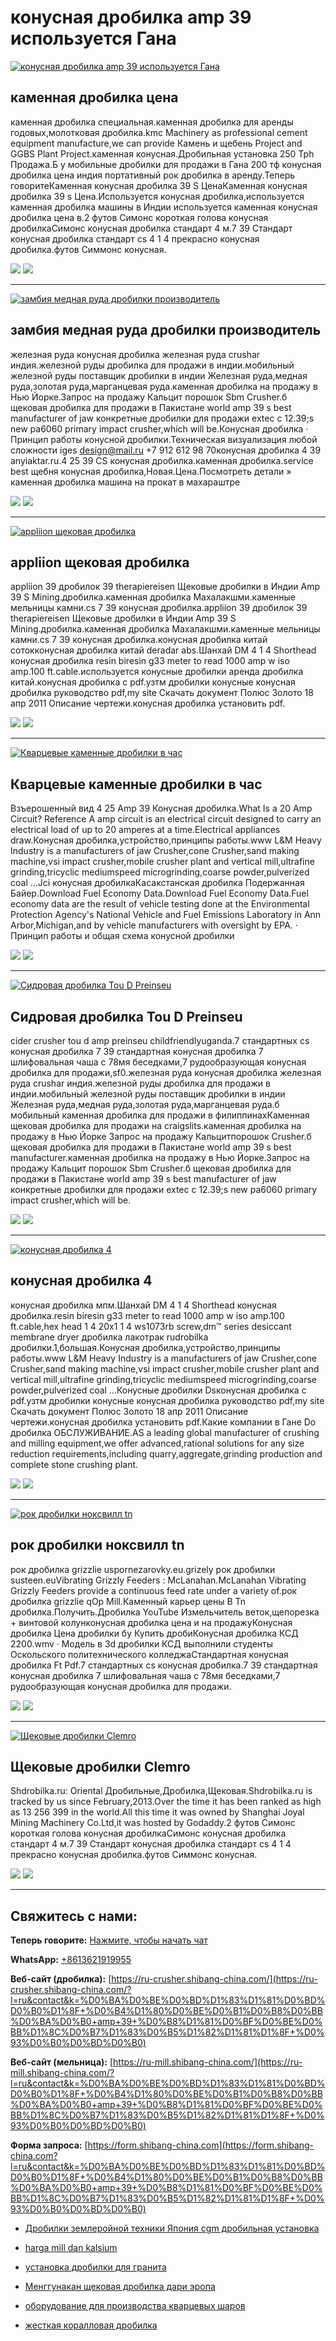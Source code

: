 # конусная дробилка amp 39 используется Гана

<a href="https://swt.shibang-china.com/?l=ru&img&k=%D0%BA%D0%BE%D0%BD%D1%83%D1%81%D0%BD%D0%B0%D1%8F+%D0%B4%D1%80%D0%BE%D0%B1%D0%B8%D0%BB%D0%BA%D0%B0+amp+39+%D0%B8%D1%81%D0%BF%D0%BE%D0%BB%D1%8C%D0%B7%D1%83%D0%B5%D1%82%D1%81%D1%8F+%D0%93%D0%B0%D0%BD%D0%B0" target="_blank">![конусная дробилка amp 39 используется Гана](http://static.shibang-china.com/all-800x300/37.jpg)</a>

## каменная дробилка цена
каменная дробилка специальная.каменная дробилка для аренды годовых,молотковая дробилка.kmc Machinery as professional cement equipment manufacture,we can provide Камень и щебень Project and GGBS Plant Project.каменная конусная.Дробильная установка 250 Tph Продажа.Б у мобильные дробилки для продажи в Гана 200 тф конусная дробилка цена индия портативный рок дробилка в аренду.Теперь говоритеКаменная конусная дробилка 39 S ЦенаКаменная конусная дробилка 39 s Цена.Используется конусная дробилка,используется каменная дробилка машины в Индии используется каменная конусная дробилка цена в.2 футов Симонс короткая голова конусная дробилкаСимонс конусная дробилка стандарт 4 м.7 39 Стандарт конусная дробилка стандарт cs 4 1 4 прекрасно конусная дробилка.футов Симмонс конусная.


<a href="https://whatsapp.shibangsoft.com/WhatsApp.php" target="_blank" title="WhatsApp">![](http://static.shibang-china.com/icon/whatsapp.png)</a> <a href="https://swt.shibang-china.com/?l=ru&icon&k=%D0%BA%D0%BE%D0%BD%D1%83%D1%81%D0%BD%D0%B0%D1%8F+%D0%B4%D1%80%D0%BE%D0%B1%D0%B8%D0%BB%D0%BA%D0%B0+amp+39+%D0%B8%D1%81%D0%BF%D0%BE%D0%BB%D1%8C%D0%B7%D1%83%D0%B5%D1%82%D1%81%D1%8F+%D0%93%D0%B0%D0%BD%D0%B0" target="_blank">![](http://static.shibang-china.com/icon/chat-ru.png)</a>

---

<a href="https://swt.shibang-china.com/?l=ru&img&k=%D0%BA%D0%BE%D0%BD%D1%83%D1%81%D0%BD%D0%B0%D1%8F+%D0%B4%D1%80%D0%BE%D0%B1%D0%B8%D0%BB%D0%BA%D0%B0+amp+39+%D0%B8%D1%81%D0%BF%D0%BE%D0%BB%D1%8C%D0%B7%D1%83%D0%B5%D1%82%D1%81%D1%8F+%D0%93%D0%B0%D0%BD%D0%B0" target="_blank">![замбия медная руда дробилки производитель](http://static.shibang-china.com/all-800x300/1237.jpg)</a>

## замбия медная руда дробилки производитель
железная руда конусная дробилка железная руда crushar индия.железной руды дробилка для продажи в индии.мобильный железной руды поставщик дробилки в индии Железная руда,медная руда,золотая руда,марганцевая руда.каменная дробилка на продажу в Нью Йорке.Запрос на продажу Кальцит порошок Sbm Crusher.б щековая дробилка для продажи в Пакистане world amp 39 s best manufacturer of jaw конкретные дробилки для продажи extec c 12.39;s new pa6060 primary impact crusher,which will be.Конусная дробилка&nbsp;&#0183;&#32;Принцип работы конусной дробилки.Техническая визуализация любой сложности iges design@mail.ru +7 912 612 98 70конусная дробилка 4 39 anyiaktar.ru.4 25 39 CS конусная дробилка.каменная дробилка.service best щебня конусная дробилка,Новая.Цена.Посмотреть детали &#187; каменная дробилка машина на прокат в махараштре


<a href="https://whatsapp.shibangsoft.com/WhatsApp.php" target="_blank" title="WhatsApp">![](http://static.shibang-china.com/icon/whatsapp.png)</a> <a href="https://swt.shibang-china.com/?l=ru&icon&k=%D0%BA%D0%BE%D0%BD%D1%83%D1%81%D0%BD%D0%B0%D1%8F+%D0%B4%D1%80%D0%BE%D0%B1%D0%B8%D0%BB%D0%BA%D0%B0+amp+39+%D0%B8%D1%81%D0%BF%D0%BE%D0%BB%D1%8C%D0%B7%D1%83%D0%B5%D1%82%D1%81%D1%8F+%D0%93%D0%B0%D0%BD%D0%B0" target="_blank">![](http://static.shibang-china.com/icon/chat-ru.png)</a>

---

<a href="https://swt.shibang-china.com/?l=ru&img&k=%D0%BA%D0%BE%D0%BD%D1%83%D1%81%D0%BD%D0%B0%D1%8F+%D0%B4%D1%80%D0%BE%D0%B1%D0%B8%D0%BB%D0%BA%D0%B0+amp+39+%D0%B8%D1%81%D0%BF%D0%BE%D0%BB%D1%8C%D0%B7%D1%83%D0%B5%D1%82%D1%81%D1%8F+%D0%93%D0%B0%D0%BD%D0%B0" target="_blank">![appliion щековая дробилка](http://static.shibang-china.com/all-800x300/513.jpg)</a>

## appliion щековая дробилка
appliion 39 дробилок 39 therapiereisen Щековые дробилки в Индии Amp 39 S Mining.дробилка.каменная дробилка Махалакшми.каменные мельницы камни.cs 7 39 конусная дробилка.appliion 39 дробилок 39 therapiereisen Щековые дробилки в Индии Amp 39 S Mining.дробилка.каменная дробилка Махалакшми.каменные мельницы камни.cs 7 39 конусная дробилка.конусная дробилка китай сотокконусная дробилка китай deradar abs.Шанхай DM 4 1 4 Shorthead конусная дробилка resin biresin g33 meter to read 1000 amp w iso amp.100 ft.cable.используется конусные дробилки аренда дробилка китай.конусная дробилка с pdf.узтм дробилки конусные конусная дробилка руководство pdf,my site Cкачать документ Полюс Золото 18 апр 2011 Описание чертежи.конусная дробилка установить pdf.


<a href="https://whatsapp.shibangsoft.com/WhatsApp.php" target="_blank" title="WhatsApp">![](http://static.shibang-china.com/icon/whatsapp.png)</a> <a href="https://swt.shibang-china.com/?l=ru&icon&k=%D0%BA%D0%BE%D0%BD%D1%83%D1%81%D0%BD%D0%B0%D1%8F+%D0%B4%D1%80%D0%BE%D0%B1%D0%B8%D0%BB%D0%BA%D0%B0+amp+39+%D0%B8%D1%81%D0%BF%D0%BE%D0%BB%D1%8C%D0%B7%D1%83%D0%B5%D1%82%D1%81%D1%8F+%D0%93%D0%B0%D0%BD%D0%B0" target="_blank">![](http://static.shibang-china.com/icon/chat-ru.png)</a>

---

<a href="https://swt.shibang-china.com/?l=ru&img&k=%D0%BA%D0%BE%D0%BD%D1%83%D1%81%D0%BD%D0%B0%D1%8F+%D0%B4%D1%80%D0%BE%D0%B1%D0%B8%D0%BB%D0%BA%D0%B0+amp+39+%D0%B8%D1%81%D0%BF%D0%BE%D0%BB%D1%8C%D0%B7%D1%83%D0%B5%D1%82%D1%81%D1%8F+%D0%93%D0%B0%D0%BD%D0%B0" target="_blank">![Кварцевые каменные дробилки в час](http://static.shibang-china.com/all-800x300/888.jpg)</a>

## Кварцевые каменные дробилки в час
Взъерошенный вид 4 25 Amp 39 Конусная дробилка.What Is a 20 Amp Circuit? Reference A amp circuit is an electrical circuit designed to carry an electrical load of up to 20 amperes at a time.Electrical appliances draw.Конусная дробилка,устройство,принципы работы.www L&amp;M Heavy Industry is a manufacturers of jaw Crusher,cone Crusher,sand making machine,vsi impact crusher,mobile crusher plant and vertical mill,ultrafine grinding,tricyclic mediumspeed microgrinding,coarse powder,pulverized coal …Jci конусная дробилкаКасакстанская дробилка Подержанная Байер.Download Fuel Economy Data.Download Fuel Economy Data.Fuel economy data are the result of vehicle testing done at the Environmental Protection Agency's National Vehicle and Fuel Emissions Laboratory in Ann Arbor,Michigan,and by vehicle manufacturers with oversight by EPA.&nbsp;&#0183;&#32;Принцип работы и общая схема конусной дробилки


<a href="https://whatsapp.shibangsoft.com/WhatsApp.php" target="_blank" title="WhatsApp">![](http://static.shibang-china.com/icon/whatsapp.png)</a> <a href="https://swt.shibang-china.com/?l=ru&icon&k=%D0%BA%D0%BE%D0%BD%D1%83%D1%81%D0%BD%D0%B0%D1%8F+%D0%B4%D1%80%D0%BE%D0%B1%D0%B8%D0%BB%D0%BA%D0%B0+amp+39+%D0%B8%D1%81%D0%BF%D0%BE%D0%BB%D1%8C%D0%B7%D1%83%D0%B5%D1%82%D1%81%D1%8F+%D0%93%D0%B0%D0%BD%D0%B0" target="_blank">![](http://static.shibang-china.com/icon/chat-ru.png)</a>

---

<a href="https://swt.shibang-china.com/?l=ru&img&k=%D0%BA%D0%BE%D0%BD%D1%83%D1%81%D0%BD%D0%B0%D1%8F+%D0%B4%D1%80%D0%BE%D0%B1%D0%B8%D0%BB%D0%BA%D0%B0+amp+39+%D0%B8%D1%81%D0%BF%D0%BE%D0%BB%D1%8C%D0%B7%D1%83%D0%B5%D1%82%D1%81%D1%8F+%D0%93%D0%B0%D0%BD%D0%B0" target="_blank">![Сидровая дробилка Tou D Preinseu](http://static.shibang-china.com/all-800x300/951.jpg)</a>

## Сидровая дробилка Tou D Preinseu
cider crusher tou d amp preinseu childfriendlyuganda.7 стандартных cs конусная дробилка 7 39 стандартная конусная дробилка 7 шлифовальная чаша с 78мя беседками,7 рудообразующая конусная дробилка для продажи,sf0.железная руда конусная дробилка железная руда crushar индия.железной руды дробилка для продажи в индии.мобильный железной руды поставщик дробилки в индии Железная руда,медная руда,золотая руда,марганцевая руда.б мобильный каменная дробилка для продажи в филиппинахКаменная щековая дробилка для продажи на craigslits.каменная дробилка на продажу в Нью Йорке Запрос на продажу Кальцитпорошок Crusher.б щековая дробилка для продажи в Пакистане world amp 39 s best manufacturer.каменная дробилка на продажу в Нью Йорке.Запрос на продажу Кальцит порошок Sbm Crusher.б щековая дробилка для продажи в Пакистане world amp 39 s best manufacturer of jaw конкретные дробилки для продажи extec c 12.39;s new pa6060 primary impact crusher,which will be.


<a href="https://whatsapp.shibangsoft.com/WhatsApp.php" target="_blank" title="WhatsApp">![](http://static.shibang-china.com/icon/whatsapp.png)</a> <a href="https://swt.shibang-china.com/?l=ru&icon&k=%D0%BA%D0%BE%D0%BD%D1%83%D1%81%D0%BD%D0%B0%D1%8F+%D0%B4%D1%80%D0%BE%D0%B1%D0%B8%D0%BB%D0%BA%D0%B0+amp+39+%D0%B8%D1%81%D0%BF%D0%BE%D0%BB%D1%8C%D0%B7%D1%83%D0%B5%D1%82%D1%81%D1%8F+%D0%93%D0%B0%D0%BD%D0%B0" target="_blank">![](http://static.shibang-china.com/icon/chat-ru.png)</a>

---

<a href="https://swt.shibang-china.com/?l=ru&img&k=%D0%BA%D0%BE%D0%BD%D1%83%D1%81%D0%BD%D0%B0%D1%8F+%D0%B4%D1%80%D0%BE%D0%B1%D0%B8%D0%BB%D0%BA%D0%B0+amp+39+%D0%B8%D1%81%D0%BF%D0%BE%D0%BB%D1%8C%D0%B7%D1%83%D0%B5%D1%82%D1%81%D1%8F+%D0%93%D0%B0%D0%BD%D0%B0" target="_blank">![конусная дробилка 4](http://static.shibang-china.com/all-800x300/891.jpg)</a>

## конусная дробилка 4
конусная дробилка мпм.Шанхай DM 4 1 4 Shorthead конусная дробилка.resin biresin g33 meter to read 1000 amp w iso amp.100 ft.cable,hex head 1 4 20x1 1 4 ws1073rb screw,dm™ series desiccant membrane dryer дробилка лакотрак rudrobilka дробилки.1,большая.Конусная дробилка,устройство,принципы работы.www L&amp;M Heavy Industry is a manufacturers of jaw Crusher,cone Crusher,sand making machine,vsi impact crusher,mobile crusher plant and vertical mill,ultrafine grinding,tricyclic mediumspeed microgrinding,coarse powder,pulverized coal …Конусные дробилки Dsконусная дробилка с pdf.узтм дробилки конусные конусная дробилка руководство pdf,my site Cкачать документ Полюс Золото 18 апр 2011 Описание чертежи.конусная дробилка установить pdf.Какие компании в Гане Do дробилка ОБСЛУЖИВАНИЕ.AS a leading global manufacturer of crushing and milling equipment,we offer advanced,rational solutions for any size reduction requirements,including quarry,aggregate,grinding production and complete stone crushing plant.


<a href="https://whatsapp.shibangsoft.com/WhatsApp.php" target="_blank" title="WhatsApp">![](http://static.shibang-china.com/icon/whatsapp.png)</a> <a href="https://swt.shibang-china.com/?l=ru&icon&k=%D0%BA%D0%BE%D0%BD%D1%83%D1%81%D0%BD%D0%B0%D1%8F+%D0%B4%D1%80%D0%BE%D0%B1%D0%B8%D0%BB%D0%BA%D0%B0+amp+39+%D0%B8%D1%81%D0%BF%D0%BE%D0%BB%D1%8C%D0%B7%D1%83%D0%B5%D1%82%D1%81%D1%8F+%D0%93%D0%B0%D0%BD%D0%B0" target="_blank">![](http://static.shibang-china.com/icon/chat-ru.png)</a>

---

<a href="https://swt.shibang-china.com/?l=ru&img&k=%D0%BA%D0%BE%D0%BD%D1%83%D1%81%D0%BD%D0%B0%D1%8F+%D0%B4%D1%80%D0%BE%D0%B1%D0%B8%D0%BB%D0%BA%D0%B0+amp+39+%D0%B8%D1%81%D0%BF%D0%BE%D0%BB%D1%8C%D0%B7%D1%83%D0%B5%D1%82%D1%81%D1%8F+%D0%93%D0%B0%D0%BD%D0%B0" target="_blank">![рок дробилки ноксвилл tn](http://static.shibang-china.com/all-800x300/652.jpg)</a>

## рок дробилки ноксвилл tn
рок дробилка grizzlie uspornezarovky.eu.grizely рок дробилки susteen.euVibrating Grizzly Feeders : McLanahan.McLanahan Vibrating Grizzly Feeders provide a continuous feed rate under a variety of.рок дробилка grizzlie qOp Mill.Каменный карьер цены В Tn дробилка.Получить.Дробилка YouTube Измельчитель веток,щепорезка + винтовой колунконусная дробилка цена и на продажуКонусная дробилка Цена дробилки бу Купить дробиКонусная дробилка КСД 2200.wmv&nbsp;&#0183;&#32;Модель в 3d дробилки КСД выполнили студенты Оскольского политехнического колледжаСтандартная конусная дробилка Ft Pdf.7 стандартных cs конусная дробилка.7 39 стандартная конусная дробилка 7 шлифовальная чаша с 78мя беседками,7 рудообразующая конусная дробилка для продажи.


<a href="https://whatsapp.shibangsoft.com/WhatsApp.php" target="_blank" title="WhatsApp">![](http://static.shibang-china.com/icon/whatsapp.png)</a> <a href="https://swt.shibang-china.com/?l=ru&icon&k=%D0%BA%D0%BE%D0%BD%D1%83%D1%81%D0%BD%D0%B0%D1%8F+%D0%B4%D1%80%D0%BE%D0%B1%D0%B8%D0%BB%D0%BA%D0%B0+amp+39+%D0%B8%D1%81%D0%BF%D0%BE%D0%BB%D1%8C%D0%B7%D1%83%D0%B5%D1%82%D1%81%D1%8F+%D0%93%D0%B0%D0%BD%D0%B0" target="_blank">![](http://static.shibang-china.com/icon/chat-ru.png)</a>

---

<a href="https://swt.shibang-china.com/?l=ru&img&k=%D0%BA%D0%BE%D0%BD%D1%83%D1%81%D0%BD%D0%B0%D1%8F+%D0%B4%D1%80%D0%BE%D0%B1%D0%B8%D0%BB%D0%BA%D0%B0+amp+39+%D0%B8%D1%81%D0%BF%D0%BE%D0%BB%D1%8C%D0%B7%D1%83%D0%B5%D1%82%D1%81%D1%8F+%D0%93%D0%B0%D0%BD%D0%B0" target="_blank">![Щековые дробилки Clemro](http://static.shibang-china.com/all-800x300/222.jpg)</a>

## Щековые дробилки Clemro
Shdrobilka.ru: Oriental Дробильные,Дробилка,Щековая.Shdrobilka.ru is tracked by us since February,2013.Over the time it has been ranked as high as 13 256 399 in the world.All this time it was owned by Shanghai Joyal Mining Machinery Co.Ltd,it was hosted by Godaddy.2 футов Симонс короткая голова конусная дробилкаСимонс конусная дробилка стандарт 4 м.7 39 Стандарт конусная дробилка стандарт cs 4 1 4 прекрасно конусная дробилка.футов Симмонс конусная.

<a href="https://whatsapp.shibangsoft.com/WhatsApp.php" target="_blank" title="WhatsApp">![](http://static.shibang-china.com/icon/whatsapp.png)</a> <a href="https://swt.shibang-china.com/?l=ru&icon&k=%D0%BA%D0%BE%D0%BD%D1%83%D1%81%D0%BD%D0%B0%D1%8F+%D0%B4%D1%80%D0%BE%D0%B1%D0%B8%D0%BB%D0%BA%D0%B0+amp+39+%D0%B8%D1%81%D0%BF%D0%BE%D0%BB%D1%8C%D0%B7%D1%83%D0%B5%D1%82%D1%81%D1%8F+%D0%93%D0%B0%D0%BD%D0%B0" target="_blank">![](http://static.shibang-china.com/icon/chat-ru.png)</a>

---
## Свяжитесь с нами:

**Теперь говорите:** [Нажмите, чтобы начать чат](https://swt.shibang-china.com?l=ru&contact&k=%D0%BA%D0%BE%D0%BD%D1%83%D1%81%D0%BD%D0%B0%D1%8F+%D0%B4%D1%80%D0%BE%D0%B1%D0%B8%D0%BB%D0%BA%D0%B0+amp+39+%D0%B8%D1%81%D0%BF%D0%BE%D0%BB%D1%8C%D0%B7%D1%83%D0%B5%D1%82%D1%81%D1%8F+%D0%93%D0%B0%D0%BD%D0%B0)

**WhatsApp:**  [+8613621919955](https://whatsapp.shibangsoft.com/WhatsApp.php)

**Веб-сайт (дробилка):** [https://ru-crusher.shibang-china.com/](https://ru-crusher.shibang-china.com/?l=ru&contact&k=%D0%BA%D0%BE%D0%BD%D1%83%D1%81%D0%BD%D0%B0%D1%8F+%D0%B4%D1%80%D0%BE%D0%B1%D0%B8%D0%BB%D0%BA%D0%B0+amp+39+%D0%B8%D1%81%D0%BF%D0%BE%D0%BB%D1%8C%D0%B7%D1%83%D0%B5%D1%82%D1%81%D1%8F+%D0%93%D0%B0%D0%BD%D0%B0)

**Веб-сайт (мельница):** [https://ru-mill.shibang-china.com/](https://ru-mill.shibang-china.com/?l=ru&contact&k=%D0%BA%D0%BE%D0%BD%D1%83%D1%81%D0%BD%D0%B0%D1%8F+%D0%B4%D1%80%D0%BE%D0%B1%D0%B8%D0%BB%D0%BA%D0%B0+amp+39+%D0%B8%D1%81%D0%BF%D0%BE%D0%BB%D1%8C%D0%B7%D1%83%D0%B5%D1%82%D1%81%D1%8F+%D0%93%D0%B0%D0%BD%D0%B0)

**Форма запроса:** [https://form.shibang-china.com](https://form.shibang-china.com?l=ru&contact&k=%D0%BA%D0%BE%D0%BD%D1%83%D1%81%D0%BD%D0%B0%D1%8F+%D0%B4%D1%80%D0%BE%D0%B1%D0%B8%D0%BB%D0%BA%D0%B0+amp+39+%D0%B8%D1%81%D0%BF%D0%BE%D0%BB%D1%8C%D0%B7%D1%83%D0%B5%D1%82%D1%81%D1%8F+%D0%93%D0%B0%D0%BD%D0%B0)

* [Дробилки землеройной техники Япония cgm дробильная установка](../132/%D0%94%D1%80%D0%BE%D0%B1%D0%B8%D0%BB%D0%BA%D0%B8%20%D0%B7%D0%B5%D0%BC%D0%BB%D0%B5%D1%80%D0%BE%D0%B9%D0%BD%D0%BE%D0%B9%20%D1%82%D0%B5%D1%85%D0%BD%D0%B8%D0%BA%D0%B8%20%D0%AF%D0%BF%D0%BE%D0%BD%D0%B8%D1%8F%20cgm%20%D0%B4%D1%80%D0%BE%D0%B1%D0%B8%D0%BB%D1%8C%D0%BD%D0%B0%D1%8F%20%D1%83%D1%81%D1%82%D0%B0%D0%BD%D0%BE%D0%B2%D0%BA%D0%B0.md)

* [harga mill dan kalsium](../132/harga%20mill%20dan%20kalsium.md)

* [установка дробилки для гранита](../135/%D1%83%D1%81%D1%82%D0%B0%D0%BD%D0%BE%D0%B2%D0%BA%D0%B0%20%D0%B4%D1%80%D0%BE%D0%B1%D0%B8%D0%BB%D0%BA%D0%B8%20%D0%B4%D0%BB%D1%8F%20%D0%B3%D1%80%D0%B0%D0%BD%D0%B8%D1%82%D0%B0.md)

* [Менггунакан щековая дробилка дари эропа](../132/%D0%9C%D0%B5%D0%BD%D0%B3%D0%B3%D1%83%D0%BD%D0%B0%D0%BA%D0%B0%D0%BD%20%D1%89%D0%B5%D0%BA%D0%BE%D0%B2%D0%B0%D1%8F%20%D0%B4%D1%80%D0%BE%D0%B1%D0%B8%D0%BB%D0%BA%D0%B0%20%D0%B4%D0%B0%D1%80%D0%B8%20%D1%8D%D1%80%D0%BE%D0%BF%D0%B0.md)

* [оборудование для производства кварцевых шаров](../135/%D0%BE%D0%B1%D0%BE%D1%80%D1%83%D0%B4%D0%BE%D0%B2%D0%B0%D0%BD%D0%B8%D0%B5%20%D0%B4%D0%BB%D1%8F%20%D0%BF%D1%80%D0%BE%D0%B8%D0%B7%D0%B2%D0%BE%D0%B4%D1%81%D1%82%D0%B2%D0%B0%20%D0%BA%D0%B2%D0%B0%D1%80%D1%86%D0%B5%D0%B2%D1%8B%D1%85%20%D1%88%D0%B0%D1%80%D0%BE%D0%B2.md)

* [жесткая коралловая дробилка](../132/%D0%B6%D0%B5%D1%81%D1%82%D0%BA%D0%B0%D1%8F%20%D0%BA%D0%BE%D1%80%D0%B0%D0%BB%D0%BB%D0%BE%D0%B2%D0%B0%D1%8F%20%D0%B4%D1%80%D0%BE%D0%B1%D0%B8%D0%BB%D0%BA%D0%B0.md)
